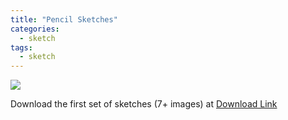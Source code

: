 ```yaml
---
title: "Pencil Sketches"
categories:
  - sketch
tags:
  - sketch
---
```



<img src="{{site.baseurl}}/assets/art/thumbnail/sketch-01.jpg">



Download the first set of sketches (7+ images) at  [ Download Link ](https://github.com/slabstech/connectingthedots/blob/master/assets/art/sketch/set1.zip)

